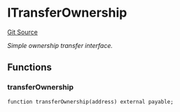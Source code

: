# ITransferOwnership
[Git Source](https://github.com/NaniDAO/accounts/blob/fd90579c871d0f59555da77a20211a8d3c53e980/src/validators/RecoveryValidator.sol)

*Simple ownership transfer interface.*


## Functions
### transferOwnership


```solidity
function transferOwnership(address) external payable;
```


